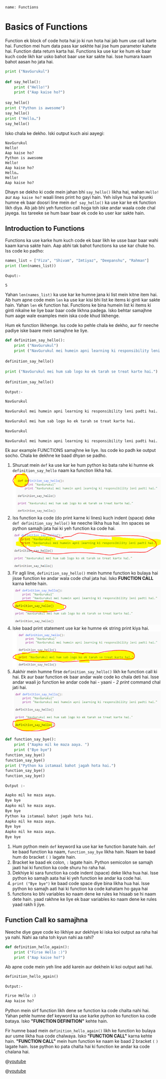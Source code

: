 ```ngMeta
name: Functions
```

# Basics of Functions

Function ek block of code hota hai jo ki run hota hai jab hum use call karte hai. Function mei hum data pass kar sekhte hai jise hum parameter kahete hai. Function data return karta hai. Functions ka use kar ke hum ek baar kuch code likh kar usko bahot baar use kar sakte hai. Isse humara kaam bahot aasan ho jata hai.


```python
print ("NavGurukul")

def say_hello():
    print ("Hello!")
    print ("Aap kaise ho?")

say_hello()
print ("Python is awesome")
say_hello()
print ("Hello…")
say_hello()
```

Isko chala ke dekho. Iski output kuch aisi aayegi:

```
NavGurukul
Hello!
Aap kaise ho?
Python is awesome
Hello!
Aap kaise ho?
Hello…
Hello!
Aap kaise ho?
```

Dhayn se dekho ki code mein jahan bhi `say_hello()` likha hai, wahan `Hello!` aur `Aap kaise ho?` waali lines print ho gayi hain. Yeh isliye hua hai kyunki humne ek baar doosri line mein `def say_hello()` ka use kar ke ek function likh diya. Ab jab bhi yeh function call hoga toh iske andar waala code chal jayega. Iss tareeke se hum baar baar ek code ko user kar sakte hain.

## Introduction to Functions

Functions ka use karke hum kuch code ek baar likh ke usse baar baar wahi kaam karva sakte hain. Aap abhi tak bahot functions ka use kar chuke ho. Iss code ko padho:

```python
names_list = ["Fiza", "Shivam", "Imtiyaz", "Deepanshu", "Rahman"]
print (len(names_list))
```

`Ouput:-`

`5`

Yahan `len(names_list)` ka use kar ke humne jana ki list mein kitne item hai. Ab hum apne code mein `len` ka use kar kisi bhi list ke items ki ginti kar sakte hain. Yahan `len` ek function hai. Functions ke bina humein list ki items ki ginti nikalne ke liye baar baar code likhna padega. Isko behtar samajhne hum aage wale examples mein iska code khud likhenge.

Hum ek function likhenge. Iss code ko pehle chala ke dekho, aur fir neeche padiye iske baare mein samajhne ke liye.

```python
def definition_say_hello():
    print ("NavGurukul")
    print ("NavGurukul mei humein apni learning ki responsibility leni padti hai.")

definition_say_hello()

print ("NavGurukul mei hum sab logo ko ek tarah se treat karte hai.")

definition_say_hello()
```
`Output:- `

```
NavGurukul

NavGurukul mei humein apni learning ki responsibility leni padti hai.

NavGurukul mei hum sab logo ko ek tarah se treat karte hai.

NavGurukul

NavGurukul mei humein apni learning ki responsibility leni padti hai.
 ```

Ek aur example FUNCTIONS samajhne ke liye. Iss code ko padh ke output socho. Chala ke dekhne ke baad dhyan se padho.

1. Shuruat mein `def` ka use kar ke hum python ko bata rahe ki humne ek `definition_say_hello` naam ka function likha hai.
![](assets/function_defn_inst_1.png)
2. Iss function ka code (do print karne ki lines) kuch indent (space) deke `def definition_say_hello()` ke neeche likha hua hai. Inn spaces se python samajh jata hai ki yeh function ka code hai.
![](assets/function_defn_inst_2.png)
3. Fir agli line, `definition_say_hello()` mein humne function ko bulaya hai jisse function ke andar wala code chal jata hai. Isko **FUNCTION CALL** karna kehte hain.
![](assets/function_defn_inst_3.png)
4. Iske baad print statement use kar ke humne ek string print kiya hai.
![](assets/function_defn_inst_4.png)
5. Aakhir mein humne firse `definition_say_hello()` likh ke function call ki hai. Ek aur baar function ek baar andar wale code ko chala deti hai. Isse andar waali jo function ke andar code hai - yaani - *2 print* command chal jati hai.
![](assets/function_defn_inst_5.png)


```python
def function_say_bye():
    print ("Aapko mil ke maza aaya. ")
    print ("Bye bye")
function_say_bye()
function_say_bye()
print ("Python ka istamaal bahot jagah hota hai.")
function_say_bye()
function_say_bye()
 ```
`Output :- `

```python
Aapko mil ke maza aaya. 
Bye bye
Aapko mil ke maza aaya. 
Bye bye
Python ka istamaal bahot jagah hota hai.
Aapko mil ke maza aaya. 
Bye bye
Aapko mil ke maza aaya. 
Bye bye
 ```

1. Hum python mein `def` keyword ka use kar ke function banate hain. `def` ke baad function ka naam, `function_say_bye` likha hain. Naam ke baad hum do bracket `(` `)` lagate hain.
2. Bracket ke baad ek colon, `:` lagate hain. Python semicolon se samajh jaati hai ki function ka code shuru ho raha hai.
3. Dekhiye ki sara function ka code indent (space) deke likha hua hai. Isse python ko samajh aata hai ki yeh function ke andar ka code hai.
4. `print ("Bye bye")` ke baad code space diye bina likha hua hai. Isse python ko samajh aati hai ki function ka code kahatam ho gaya hai
5. functions ko bhi variables ko naam dene ke rules ke hisaab se hi naam dete hain. yaad rakhne ke liye ek baar variables ko naam dene ke rules yaad rakh li jiye.

## Function Call ko samajhna

Neeche diye gaye code ko likhiye aur dekhiye ki iska koi output aa raha hai ya nahi. Nahi aa raha toh kyun nahi aa rahi?

```python
def definition_hello_again():
    print ("Firse Hello :)")
    print ("Aap kaise ho?")
 ```

Ab apne code mein yeh line add karein aur dekhein ki koi output aati hai.

```python
definition_hello_again()
 ```

`Output:-`
```python
Firse Hello :)
Aap kaise ho?
 ```

Python mein sirf function likh dene se function ka code chalta nahi hai. Yahan pehle humne def keyword ka use karke python ko function ka code bataya. Isko **"FUNCTION DEFINITION"** kehte hain.

Fir humne baad mein `definition_hello_again()` likh ke function ko bulaya aur usme likha hua code chalwaya. Isko **"FUNCTION CALL"** karna kehte hain. **"FUNCTION CALL"** mein hum function ke naam ke baad 2 bracket `(` `)` lagate hain. Isse python ko pata chalta hai ki function ke andar ka code chalana hai.

@[youtube](https://www.youtube.com/watch?v=WkC7ktXM_8k)

@[youtube](https://youtu.be/AJJpGImQWLc)
